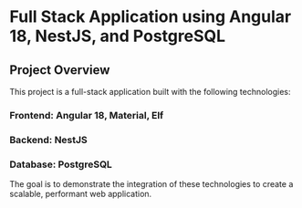 # Full Stack Application using Angular 18, NestJS, and PostgreSQL
## Project Overview
This project is a full-stack application built with the following technologies:

### Frontend: Angular 18, Material, Elf
### Backend: NestJS
### Database: PostgreSQL
The goal is to demonstrate the integration of these technologies to create a scalable, performant web application.

